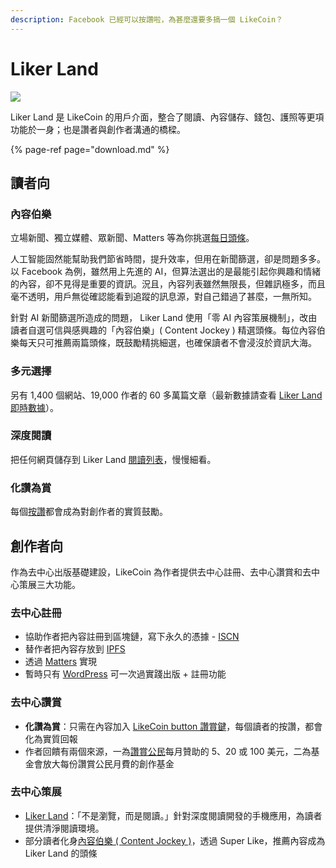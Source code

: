 ```yaml
---
description: Facebook 已經可以按讚啦，為甚麼還要多搞一個 LikeCoin？
---
```


# Liker Land

![](../../.gitbook/assets/likecoin_ad72_appstore_og_ios_android.png)

Liker Land 是 LikeCoin 的用戶介面，整合了閱讀、內容儲存、錢包、護照等更項功能於一身；也是讚者與創作者溝通的橋樑。

{% page-ref page="download.md" %}

## **讀者向** <a id="for-readers"></a>

### **內容伯樂**

立場新聞、獨立媒體、眾新聞、Matters 等為你挑選[每日頭條](today-headline.md)。

人工智能固然能幫助我們節省時間，提升效率，但用在新聞篩選，卻是問題多多。以 Facebook 為例，雖然用上先進的 AI，但算法選出的是最能引起你興趣和情緒的內容，卻不見得是重要的資訊。況且，內容列表雖然無限長，但雜訊極多，而且毫不透明，用戶無從確認能看到追蹤的訊息源，對自己錯過了甚麼，一無所知。

針對 AI 新聞篩選所造成的問題， Liker Land 使用「零 AI 內容策展機制」，改由讀者自選可信與感興趣的「內容伯樂」\( Content Jockey \) 精選頭條。每位內容伯樂每天只可推薦兩篇頭條，既鼓勵精挑細選，也確保讀者不會浸沒於資訊大海。

### **多元選擇**

另有 1,400 個網站、19,000 作者的 60 多萬篇文章（最新數據請查看 [Liker Land即時數據](real-time-statistic.md)）。

### **深度閱讀**

把任何網頁儲存到 Liker Land [閱讀列表](reading-list.md)，慢慢細看。

### **化讚為賞**

每個[按讚](like.md)都會成為對創作者的實質鼓勵。

## 創作者向 <a id="for-content-creators"></a>

作為去中心出版基礎建設，LikeCoin 為作者提供去中心註冊、去中心讚賞和去中心策展三大功能。

### 去中心註冊

* 協助作者把內容註冊到區塊鏈，寫下永久的憑據 - [ISCN](../../guides/decentralized-publishing/)
* 替作者把內容存放到 [IPFS](https://ipfs.io)
* 透過 [Matters](https://matters.news/) 實現
* 暫時只有 [WordPress](../creator/wordpress.md) 可一次過實踐出版 + 註冊功能

### 去中心讚賞

* **化讚為賞**：只需在內容加入 [LikeCoin button 讚賞鍵](../creator/)，每個讀者的按讚，都會化為實質回報
* 作者回饋有兩個來源，一為[讚賞公民](../civic-liker/)每月贊助的 5、20 或 100 美元，二為基金會放大每份讚賞公民月費的創作基金

### 去中心策展

* [Liker Land](today-headline.md)：「不是瀏覽，而是閱讀。」針對深度閱讀開發的手機應用，為讀者提供清淨閱讀環境。
* 部分讀者化身[內容伯樂 \( Content Jockey \)](superlike.md)，透過 Super Like，推薦內容成為 Liker Land 的頭條

